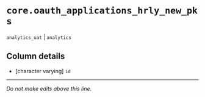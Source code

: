 # `core.oauth_applications_hrly_new_pks`
`analytics_uat` | `analytics`

## Column details
* [character varying] `id`

-------------------------------------------------------------------------------
*Do not make edits above this line.*
